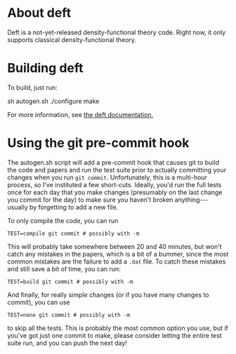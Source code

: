 About deft
==========

Deft is a not-yet-released density-functional theory code.  Right now,
it only supports classical density-functional theory.


Building deft
=============

To build, just run:

sh autogen.sh
./configure
make

For more information, see
[the deft documentation.](http://bingley.physics.oregonstate.edu/~droundy/Deft/doc)

Using the git pre-commit hook
=============================

The autogen.sh script will add a pre-commit hook that causes git to
build the code and papers and run the test suite prior to actually
committing your changes when you run `git commit`.  Unfortunately,
this is a multi-hour process, so I've instituted a few short-cuts.
Ideally, you'd run the full tests once for each day that you make
changes (presumably on the last change you commit for the day) to make
sure you haven't broken anything---usually by forgetting to add a new
file.

To only compile the code, you can run

    TEST=compile git commit # possibly with -m

This will probably take somewhere between 20 and 40 minutes, but won't
catch any mistakes in the papers, which is a bit of a bummer, since
the most common mistakes are the failure to add a `.dat` file.  To
catch these mistakes and still save a bit of time, you can run:

    TEST=build git commit # possibly with -m

And finally, for really simple changes (or if you have many changes to
commit), you can use

    TEST=none git commit # possibly with -m

to skip all the tests.  This is probably the most common option you
use, but if you've got just one commit to make, please consider
letting the entire test suite run, and you can push the next day!
